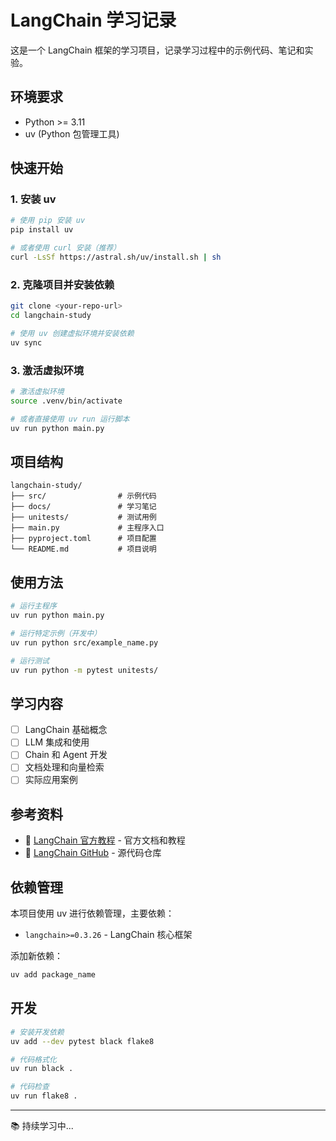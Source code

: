 # LangChain 学习记录

这是一个 LangChain 框架的学习项目，记录学习过程中的示例代码、笔记和实验。

## 环境要求

- Python >= 3.11
- uv (Python 包管理工具)

## 快速开始

### 1. 安装 uv

```bash
# 使用 pip 安装 uv
pip install uv

# 或者使用 curl 安装（推荐）
curl -LsSf https://astral.sh/uv/install.sh | sh
```

### 2. 克隆项目并安装依赖

```bash
git clone <your-repo-url>
cd langchain-study

# 使用 uv 创建虚拟环境并安装依赖
uv sync
```

### 3. 激活虚拟环境

```bash
# 激活虚拟环境
source .venv/bin/activate

# 或者直接使用 uv run 运行脚本
uv run python main.py
```

## 项目结构

```
langchain-study/
├── src/                # 示例代码
├── docs/               # 学习笔记
├── unitests/           # 测试用例
├── main.py             # 主程序入口
├── pyproject.toml      # 项目配置
└── README.md           # 项目说明
```

## 使用方法

```bash
# 运行主程序
uv run python main.py

# 运行特定示例（开发中）
uv run python src/example_name.py

# 运行测试
uv run python -m pytest unitests/
```

## 学习内容

- [ ] LangChain 基础概念
- [ ] LLM 集成和使用
- [ ] Chain 和 Agent 开发
- [ ] 文档处理和向量检索
- [ ] 实际应用案例

## 参考资料

- 📖 [LangChain 官方教程](https://python.langchain.com/docs/tutorials/) - 官方文档和教程
- 🦜 [LangChain GitHub](https://github.com/langchain-ai/langchain) - 源代码仓库

## 依赖管理

本项目使用 uv 进行依赖管理，主要依赖：

- `langchain>=0.3.26` - LangChain 核心框架

添加新依赖：
```bash
uv add package_name
```

## 开发

```bash
# 安装开发依赖
uv add --dev pytest black flake8

# 代码格式化
uv run black .

# 代码检查
uv run flake8 .
```

---

📚 持续学习中...

